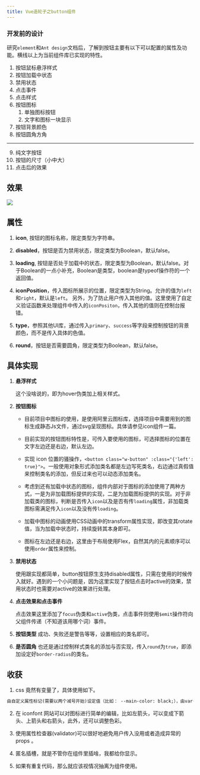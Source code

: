 ```yaml
---
title: Vue造轮子之button组件
---
```

### 开发前的设计
研究`element`和`Ant design`文档后，了解到按钮主要有以下可以配置的属性及功能。横线以上为当前组件库已实现的特性。
1. 按钮鼠标悬浮样式
2. 按钮加载中状态
3. 禁用状态
4. 点击事件
5. 点击样式
6. 按钮图标
   1. 单独图标按钮
   2. 文字和图标一块显示
7. 按钮背景颜色
8. 按钮圆角方角
---
9. 纯文字按钮
10. 按钮的尺寸（小中大）
11. 点击后的效果

## 效果
![](https://i.loli.net/2020/08/23/693B2DiJM1XTbcf.gif)

## 属性
1. **icon**, 按钮的图标名称，限定类型为字符串。

2. **disabled**，按钮是否为禁用状态，限定类型为Boolean，默认false。

3. **loading**, 按钮是否处于加载中的状态，限定类型为Boolean，默认false。对于Boolean的一点小补充，Boolean是类型，boolean是typeof操作符的一个返回值。

4. **iconPosition**，传入图标所展示的位置，限定类型为String。允许的值为`left`和`right`，默认是`left`。
另外，为了防止用户传入其他的值。这里使用了自定义验证函数来处理组件中传入的`iconPositon`，传入其他的值则在控制台报错。

5. **type**，参照其他UI库，通过传入`primary`、`success`等字段来控制按钮的背景颜色，而不是传入具体的色值。

6. **round**，按钮是否需要圆角，限定类型为Boolean，默认false。


## 具体实现
1. **悬浮样式**

   这个没啥说的，即为hover伪类加上相关样式。

2. **按钮图标**

   - 目前项目中图标的使用，是使用阿里云图标库，选择项目中需要用到的图标生成静态Js文件，通过svg呈现图标。具体请参见icon组件一篇。

   - 目前实现的按钮图标特性是，可传入要使用的图标，可选择图标的位置在文字左边还是右边，默认左边。

   - 实现 icon 位置的骚操作，`<button class="w-button" :class="{'left': true}">`。一般使用对象形式添加类名都是左边写死类名，右边通过真假值来控制类名的添加，但反过来也可以动态添加类名。

   - 考虑到还有加载中状态的图标，组件内部对于图标的添加使用了两种方式，一是为非加载图标提供的实现，二是为加载图标提供的实现。对于非加载类的图标，判断是否传入`icon`以及是否有传`loading`属性，非加载类图标需满足传入`icon`以及没有传`loading`。

   - 加载中图标的动画使用CSS动画中的transform属性实现，即改变其rotate值，当为加载中状态时，持续旋转其本身即可。

   - 图标在左边还是右边，这里由于布局使用Flex，自然其内的元素顺序可以使用`order`属性来控制。
   
3. **禁用状态**

   使用跟实现都简单，button按钮原生支持disabled属性，只需在使用的时候传入就好。遇到的一个小问题是，因为这里实现了按钮点击时active的效果，禁用状态时也需要对active的效果进行处理。

4. **点击效果和点击事件**

   点击效果这里添加了`focus`伪类和`active`伪类，点击事件则使用`$emit`操作符向父组件传递（不知道该用哪个词）事件。

5. **按钮类型**
   成功、失败还是警告等等，设置相应的类名即可。
   
6. **是否圆角**
   也还是通过控制样式类名的添加与否实现，传入`round`为`true`，即添加设定好`border-radius`的类名。


## 收获

1. css 竟然有变量了，具体使用如下。
```markdown
由自定义属性标记(需要以两个减号开始)设定值（比如： --main-color: black;），由var() 函数来获取值（比如： color: var(--main-color);）
```

2. 在 iconfont 网站可以对图标进行简单的编辑，比如左箭头，可以变成下箭头、上箭头和右箭头，此外，还可以调整色彩。

3. 使用属性检查器(validator)可以很好地避免用户传入没用或者造成异常的 props 。

4. 匿名插槽，就是不管你在组件里插啥，我都给你显示。

5. 如果有重复代码，那么就应该视情况抽离为组件使用。